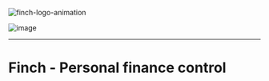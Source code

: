 ![finch-logo-animation](https://github.com/user-attachments/assets/c43c833d-7764-448f-a6ea-21ef4054004e)

![image](https://github.com/user-attachments/assets/92b626d4-40f6-4cd1-b2ff-cee2e6fd443b)

---

# Finch - Personal finance control
